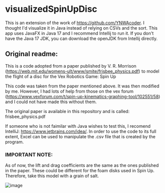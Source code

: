 # visualizedSpinUpDisc

This is an extension of the work of https://github.com/YNWAcoder. I thought I'd visualize it in Java instead of relying on CSVs and the sort. 
This app uses JavaFX in Java 17 and I recommend Intellij to run it. If you don't have the Java 17 JDK, you can download the openJDK from Intellij directly. 

## Original readme: 
This is a code adopted from a paper published by V. R. Morrison (https://web.mit.edu/womens-ult/www/smite/frisbee_physics.pdf) to model the flight of a disc for the Vex Robotics Game: Spin Up

This code was taken from the paper mentioned above. It was then modified by me. However, I had lots of help from those on the vex forum (https://www.vexforum.com/t/spin-up-kinematics-graphing-tool/102551/58) and I could not have made this without them.

The original paper is available in this repository and is called: frisbee_physics.pdf

If someone who is not faimilar with Java wishes to test this, I recomend IntelliJ: https://www.jetbrains.com/idea/. In order to use the code to its full extent, Excel can be used to manipulate the .csv file that is created by the program.

### IMPORTANT NOTE: 
As of now, the lift and drag coefficients are the same as the ones published in the paper. These could be different for the foam disks used in Spin Up. Therefore, take this model with a grain of salt. 

![image](https://user-images.githubusercontent.com/71800893/168454236-d356e048-6948-4cfe-856c-8954bae6221b.png)
